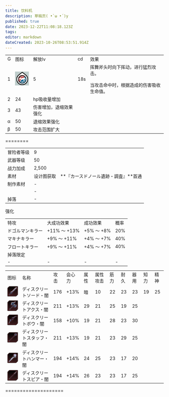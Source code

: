 ```yaml
---
title: 饮料机
description: 草稿页( •̀ ω •́ )y
published: true
date: 2023-12-22T11:08:18.123Z
tags: 
editor: markdown
dateCreated: 2023-10-26T08:53:51.914Z
---
```


|     |     |     |     |     |
| --- | --- | --- | --- | --- |
| G   | 图标  | 解放lv | cd  | 效果  |
| 1   | ![](/技能图标/双斧/吸血斩.jpg) | 5   | 18s | 挥舞斧头时向下挥动，进行猛烈攻击。<br><br>当攻击命中时，根据造成的伤害吸收生命值。 |
| 2   | 24  | hp吸收量增加 |
| 3   | 43  | 伤害增加，退缩效果强化 |
| α   | 50  | 退缩效果强化 |
| β   | 50  | 攻击范围扩大 |

\========

|     |     |     |
| --- | --- | --- |
| 冒险者等级 | 9   |     |
| 武器等级 | 50  |     |
| 战力加成 | 2,500 |     |
| 素材  | 设计图获取 | **『カースドノール遺跡・調査』**首通 |
| 制作素材 | \-  |
|     | \-  |
| 掉落  | \-  |     |

强化

|     |     |     |     |
| --- | --- | --- | --- |
| 特攻  | 大成功效果 | 成功效果 | 概率  |
| ドゴルマンキラー | +11% ～ +13% | +5% ～ +8% | 20% |
| マキナキラー | +9% ～ +11% | +4% ～ +7% | 40% |
| フロートキラー | +9% ～ +11% | +4% ～ +7% | 40% |
| 掉落限定 |     |     |     |
| \-  | \-  | \-  | \-  |

|     |     |     |     |     |     |     |     |     |     |     |
| --- | --- | --- | --- | --- | --- | --- | --- | --- | --- | --- |
| 图标  | 名称  | 攻击  | 会心力 | 属性  | 属性攻击 | 筋力  | 耐久  | 器用  | 知力  | 精神  |
| ![](/wuqi/lv50dark/ディスクリートソード・闇_盾.jpg) | ディスクリートソード・闇 | 176 | +13% | 暗   | 10  | 22  | 23  | 23  | 19  | 25  |
| ![](/wuqi/lv50dark/ディスクリートアクス・闇_斧.jpg) | ディスクリートアクス・闇 | 211 | +13% | 29  | 21  | 25  | 19  | 25  |
| ![](/wuqi/lv50dark/ディスクリートボウ・闇_弓.jpg) | ディスクリートボウ・闇 | 158 | +10% | 19  | 21  | 28  | 23  | 30  |
| ![](/wuqi/lv50dark/ディスクリートスタッフ・闇_杖.jpg) | ディスクリートスタッフ・闇 | 211 | +13% | 19  | 21  | 23  | 29  | 25  |
| ![](/wuqi/lv50dark/ディスクリートハンマー・闇_锤.jpg) | ディスクリートハンマー・闇 | 194 | +14% | 24  | 25  | 23  | 17  | 20  |
| ![](/wuqi/lv50dark/ディスクリートスピア・闇_枪.jpg) | ディスクリートスピア・闇 | 194 | +14% | 26  | 23  | 23  | 17  | 25  |

\====================